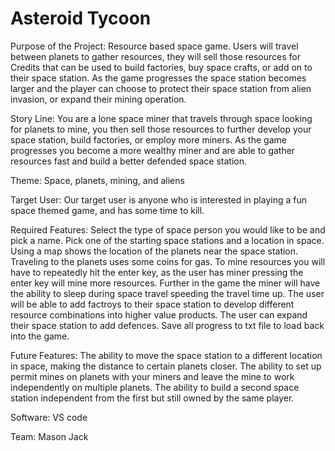 # Asteroid Tycoon
Purpose of the Project:
Resource based space game. Users will travel between planets to gather resources, they will sell those resources for Credits that can be used to build factories, buy space crafts, or add on to their space station. As the game progresses the space station becomes larger and the player can choose to protect their space station from alien invasion, or expand their mining operation.

Story Line:
You are a lone space miner that travels through space looking for planets to mine, you then sell those resources to further develop your space station, build factories, or employ more miners. As the game progresses you become a more wealthy miner and are able to gather resources fast and build a better defended space station.

Theme:
Space, planets, mining, and aliens

Target User:
Our target user is anyone who is interested in playing a fun space themed game, and has some time to kill.

Required Features:
Select the type of space person you would like to be and pick a name.
Pick one of the starting space stations and a location in space.
Using a map shows the location of the planets near the space station.
Traveling to the planets uses some coins for gas.
To mine resources you will have to repeatedly hit the enter key, as the user has miner pressing the enter key will mine more resources.
Further in the game the miner will have the ability to sleep during space travel speeding the travel time up.
The user will be able to add factroys to their space station to develop different resource combinations into higher value products.
The user can expand their space station to add defences.
Save all progress to txt file to load back into the game.

Future Features:
The ability to move the space station to a different location in space, making the distance to certain planets closer.
The ability to set up permit mines on planets with your miners and leave the mine to work independently on multiple planets.
The ability to build a second space station independent from the first but still owned by the same player.

Software:
VS code

Team:
Mason
Jack

